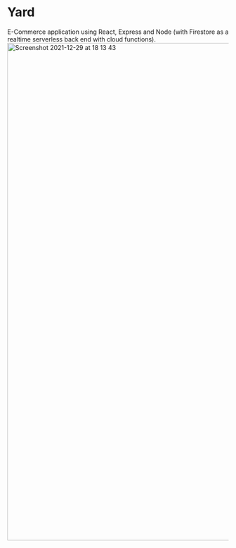 # Yard
E-Commerce application using React, Express and Node (with Firestore as a realtime serverless back end with cloud functions).
<img width="1130" alt="Screenshot 2021-12-29 at 18 13 43" src="https://user-images.githubusercontent.com/89992629/147691585-2fe9bfeb-5f12-441b-bcec-0e3fffa3facf.png">
